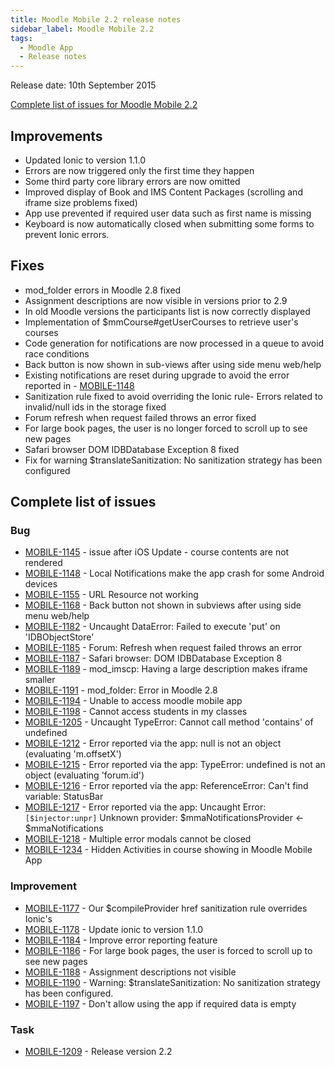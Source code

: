 ```yaml
---
title: Moodle Mobile 2.2 release notes
sidebar_label: Moodle Mobile 2.2
tags:
  - Moodle App
  - Release notes
---
```


Release date: 10th September 2015

[Complete list of issues for Moodle Mobile 2.2](http://moodle.atlassian.net/secure/IssueNavigator!executeAdvanced.jspa?jqlQuery=project+%3D+mobile+and+resolution+%3D+fixed+AND+fixVersion+in+%28%222.2%22%29)

## Improvements

- Updated Ionic to version 1.1.0
- Errors are now triggered only the first time they happen
- Some third party core library errors are now omitted
- Improved display of Book and IMS Content Packages (scrolling and iframe size problems fixed)
- App use prevented if required user data such as first name is missing
- Keyboard is now automatically closed when submitting some forms to prevent Ionic errors.

## Fixes

- mod_folder errors in Moodle 2.8 fixed
- Assignment descriptions are now visible in versions prior to 2.9
- In old Moodle versions the participants list is now correctly displayed
- Implementation of $mmCourse#getUserCourses to retrieve user's courses
- Code generation for notifications are now processed in a queue to avoid race conditions
- Back button is now shown in sub-views after using side menu web/help
- Existing notifications are reset during upgrade to avoid the error reported in - [MOBILE-1148](https://moodle.atlassian.net/browse/MOBILE-1148)
- Sanitization rule fixed to avoid overriding the Ionic rule- Errors related to invalid/null ids in the storage fixed
- Forum refresh when request failed throws an error fixed
- For large book pages, the user is no longer forced to scroll up to see new pages
- Safari browser DOM IDBDatabase Exception 8 fixed
- Fix for warning $translateSanitization: No sanitization strategy has been configured

## Complete list of issues

### Bug

<!-- cspell:disable -->

- [MOBILE-1145](https://moodle.atlassian.net/browse/MOBILE-1145) -  issue after iOS Update - course contents are not rendered
- [MOBILE-1148](https://moodle.atlassian.net/browse/MOBILE-1148) -  Local Notifications make the app crash for some Android devices
- [MOBILE-1155](https://moodle.atlassian.net/browse/MOBILE-1155) -  URL Resource not working
- [MOBILE-1168](https://moodle.atlassian.net/browse/MOBILE-1168) -  Back button not shown in subviews after using side menu web/help
- [MOBILE-1182](https://moodle.atlassian.net/browse/MOBILE-1182) -  Uncaught DataError: Failed to execute 'put' on 'IDBObjectStore'
- [MOBILE-1185](https://moodle.atlassian.net/browse/MOBILE-1185) -  Forum: Refresh when request failed throws an error
- [MOBILE-1187](https://moodle.atlassian.net/browse/MOBILE-1187) -  Safari browser: DOM IDBDatabase Exception 8
- [MOBILE-1189](https://moodle.atlassian.net/browse/MOBILE-1189) -  mod_imscp: Having a large description makes iframe smaller
- [MOBILE-1191](https://moodle.atlassian.net/browse/MOBILE-1191) -  mod_folder: Error in Moodle 2.8
- [MOBILE-1194](https://moodle.atlassian.net/browse/MOBILE-1194) -  Unable to access moodle mobile app
- [MOBILE-1198](https://moodle.atlassian.net/browse/MOBILE-1198) -  Cannot access students in my classes
- [MOBILE-1205](https://moodle.atlassian.net/browse/MOBILE-1205) -  Uncaught TypeError: Cannot call method 'contains' of undefined
- [MOBILE-1212](https://moodle.atlassian.net/browse/MOBILE-1212) -  Error reported via the app: null is not an object (evaluating 'm.offsetX')
- [MOBILE-1215](https://moodle.atlassian.net/browse/MOBILE-1215) -  Error reported via the app: TypeError: undefined is not an object (evaluating 'forum.id')
- [MOBILE-1216](https://moodle.atlassian.net/browse/MOBILE-1216) -  Error reported via the app: ReferenceError: Can't find variable: StatusBar
- [MOBILE-1217](https://moodle.atlassian.net/browse/MOBILE-1217) -  Error reported via the app: Uncaught Error: `[$injector:unpr]` Unknown provider: $mmaNotificationsProvider \<- $mmaNotifications
- [MOBILE-1218](https://moodle.atlassian.net/browse/MOBILE-1218) -  Multiple error modals cannot be closed
- [MOBILE-1234](https://moodle.atlassian.net/browse/MOBILE-1234) -  Hidden Activities in course showing in Moodle Mobile App

<!-- cspell:enable -->

### Improvement

<!-- cspell:disable -->

- [MOBILE-1177](https://moodle.atlassian.net/browse/MOBILE-1177) -  Our $compileProvider href sanitization rule overrides Ionic's
- [MOBILE-1178](https://moodle.atlassian.net/browse/MOBILE-1178) -  Update ionic to version 1.1.0
- [MOBILE-1184](https://moodle.atlassian.net/browse/MOBILE-1184) -  Improve error reporting feature
- [MOBILE-1186](https://moodle.atlassian.net/browse/MOBILE-1186) -  For large book pages, the user is forced to scroll up to see new pages
- [MOBILE-1188](https://moodle.atlassian.net/browse/MOBILE-1188) -  Assignment descriptions not visible
- [MOBILE-1190](https://moodle.atlassian.net/browse/MOBILE-1190) -  Warning: $translateSanitization: No sanitization strategy has been configured.
- [MOBILE-1197](https://moodle.atlassian.net/browse/MOBILE-1197) -  Don't allow using the app if required data is empty

<!-- cspell:enable -->

### Task

- [MOBILE-1209](https://moodle.atlassian.net/browse/MOBILE-1209) -  Release version 2.2
